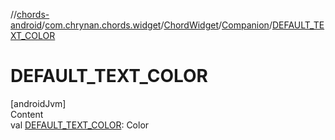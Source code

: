//[chords-android](../../../../index.md)/[com.chrynan.chords.widget](../../index.md)/[ChordWidget](../index.md)/[Companion](index.md)/[DEFAULT_TEXT_COLOR](-d-e-f-a-u-l-t_-t-e-x-t_-c-o-l-o-r.md)



# DEFAULT_TEXT_COLOR  
[androidJvm]  
Content  
val [DEFAULT_TEXT_COLOR](-d-e-f-a-u-l-t_-t-e-x-t_-c-o-l-o-r.md): Color  




